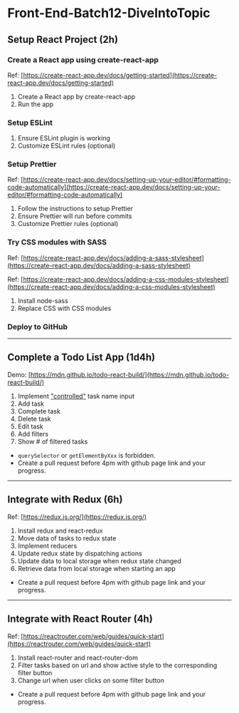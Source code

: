 # Front-End-Batch12-DiveIntoTopic

## Setup React Project (2h)

### Create a React app using create-react-app

Ref: [https://create-react-app.dev/docs/getting-started](https://create-react-app.dev/docs/getting-started)

1. Create a React app by create-react-app
2. Run the app

### Setup ESLint

1. Ensure ESLint plugin is working
2. Customize ESLint rules (optional)

### Setup Prettier

Ref: [https://create-react-app.dev/docs/setting-up-your-editor/#formatting-code-automatically](https://create-react-app.dev/docs/setting-up-your-editor/#formatting-code-automatically)

1. Follow the instructions to setup Prettier
2. Ensure Prettier will run before commits
3. Customize Prettier rules (optional)

### Try CSS modules with SASS

Ref: [https://create-react-app.dev/docs/adding-a-sass-stylesheet](https://create-react-app.dev/docs/adding-a-sass-stylesheet)

Ref: [https://create-react-app.dev/docs/adding-a-css-modules-stylesheet](https://create-react-app.dev/docs/adding-a-css-modules-stylesheet)

1. Install node-sass
2. Replace CSS with CSS modules

### Deploy to GitHub

---

## Complete a Todo List App (1d4h)

Demo: [https://mdn.github.io/todo-react-build/](https://mdn.github.io/todo-react-build/)

1. Implement ["controlled"](https://zh-hant.reactjs.org/docs/forms.html#controlled-components) task name input
2. Add task
3. Complete task
4. Delete task
5. Edit task
6. Add filters
7. Show # of filtered tasks

- `querySelector` or `getElementByXxx` is forbidden.
- Create a pull request before 4pm with github page link and your progress.

---

## Integrate with Redux (6h)

Ref: [https://redux.js.org/](https://redux.js.org/)

1. Install redux and react-redux
2. Move data of tasks to redux state
3. Implement reducers
4. Update redux state by dispatching actions
5. Update data to local storage when redux state changed
6. Retrieve data from local storage when starting an app

- Create a pull request before 4pm with github page link and your progress.

---

## Integrate with React Router (4h)

Ref: [https://reactrouter.com/web/guides/quick-start](https://reactrouter.com/web/guides/quick-start)

1. Install react-router and react-router-dom
2. Filter tasks based on url and show active style to the corresponding filter button
3. Change url when user clicks on some filter button

- Create a pull request before 4pm with github page link and your progress.
